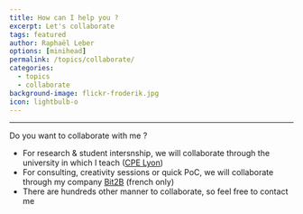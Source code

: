 ```yaml
---
title: How can I help you ?
excerpt: Let's collaborate
tags: featured
author: Raphaël Leber
options: [minihead]
permalink: /topics/collaborate/
categories:
  - topics
  - collaborate
background-image: flickr-froderik.jpg
icon: lightbulb-o
---
```


<hr />

Do you want to collaborate with me ?  


- For research & student intersnship, we will collaborate through the university in which I teach ([CPE Lyon](https://www.cpe.fr)) 
- For consulting, creativity sessions or quick PoC, we will collaborate through my company [Bit2B](http://bit2b.fr) (french only)
- There are hundreds other manner to collaborate, so feel free to contact me



